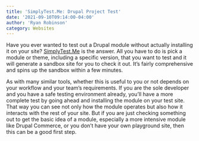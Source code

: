 ```yaml
---
title: 'SimplyTest.Me: Drupal Project Test'
date: '2021-09-10T09:14:00-04:00'
author: 'Ryan Robinson'
category: Websites
---
```


Have you ever wanted to test out a Drupal module without actually installing it on your site? [SimplyTest.Me](https://simplytest.me/#) is the answer. All you have to do is pick a module or theme, including a specific version, that you want to test and it will generate a sandbox site for you to check it out. It’s fairly comprehensive and spins up the sandbox within a few minutes.

As with many similar tools, whether this is useful to you or not depends on your workflow and your team’s requirements. If you are the sole developer and you have a safe testing environment already, you’ll have a more complete test by going ahead and installing the module on your test site. That way you can see not only how the module operates but also how it interacts with the rest of your site. But if you are just checking something out to get the basic idea of a module, especially a more intensive module like Drupal Commerce, or you don’t have your own playground site, then this can be a good first step.